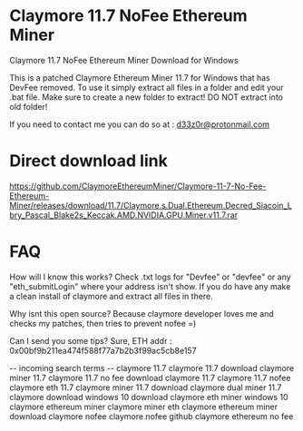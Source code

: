 # Claymore 11.7 NoFee Ethereum Miner
Claymore 11.7 NoFee Ethereum Miner Download for Windows

This is a patched Claymore Ethereum Miner 11.7 for Windows that has DevFee removed.
To use it simply extract all files in a folder and edit your .bat file. Make sure to create a new folder to extract! DO NOT extract into old folder!

If you need to contact me you can do so at : d33z0r@protonmail.com

# Direct download link
https://github.com/ClaymoreEthereumMiner/Claymore-11-7-No-Fee-Ethereum-Miner/releases/download/11.7/Claymore.s.Dual.Ethereum.Decred_Siacoin_Lbry_Pascal_Blake2s_Keccak.AMD.NVIDIA.GPU.Miner.v11.7.rar


# FAQ
How will I know this works? 
Check .txt logs for "Devfee" or "devfee" or any "eth_submitLogin" where your address isn't show. If you do have any make a clean install of claymore and extract all files in there.

Why isnt this open source?
Because claymore developer loves me and checks my patches, then tries to prevent nofee =)

Can I send you some tips?
Sure, ETH addr : 0x00bf9b211ea474f588f77a7b2b3f99ac5cb8e157


-- incoming search terms --
claymore 11.7
claymore 11.7 download
claymore miner 11.7
claymore 11.7 no fee
download claymore 11.7
claymore 11.7 nofee
claymore eth 11.7
claymore miner 11.7 download
claymore dual miner 11.7
claymore download windows 10
download claymore eth miner windows 10
claymore ethereum miner
claymore miner eth
claymore ethereum miner download
claymore nofee
claymore nofee github
claymore ethereum no fee
